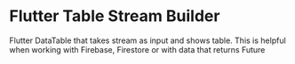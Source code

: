 # Flutter Table Stream Builder
Flutter DataTable that takes stream as input and shows table. This is helpful when working with Firebase, Firestore or with data that returns Future
